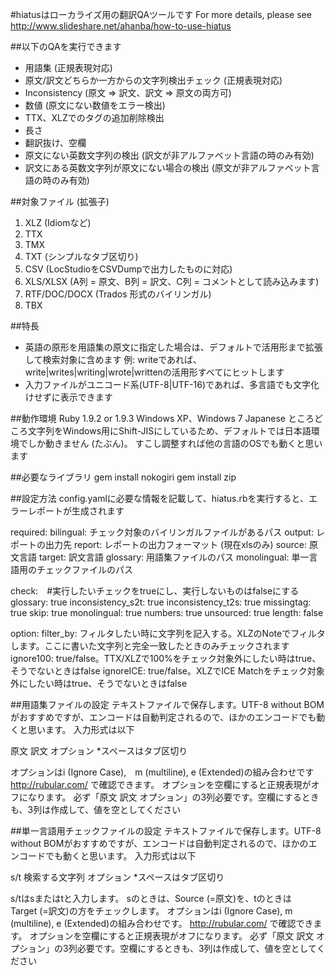 #hiatusはローカライズ用の翻訳QAツールです
For more details, please see http://www.slideshare.net/ahanba/how-to-use-hiatus

##以下のQAを実行できます
- 用語集 (正規表現対応)
- 原文/訳文どちらか一方からの文字列検出チェック (正規表現対応)
- Inconsistency (原文 => 訳文、訳文 => 原文の両方可)
- 数値 (原文にない数値をエラー検出)
- TTX、XLZでのタグの追加削除検出
- 長さ
- 翻訳抜け、空欄
- 原文にない英数文字列の検出 (訳文が非アルファベット言語の時のみ有効)
- 訳文にある英数文字列が原文にない場合の検出 (原文が非アルファベット言語の時のみ有効)

##対象ファイル (拡張子)
1. XLZ (Idiomなど)
2. TTX
3. TMX
4. TXT (シンプルなタブ区切り)
5. CSV (LocStudioをCSVDumpで出力したものに対応)
6. XLS/XLSX (A列 = 原文、B列 = 訳文、C列 = コメントとして読み込みます)
7. RTF/DOC/DOCX (Trados 形式のバイリンガル)
8. TBX

##特長
- 英語の原形を用語集の原文に指定した場合は、デフォルトで活用形まで拡張して検索対象に含めます
  例: writeであれば、write|writes|writing|wrote|writtenの活用形すべてにヒットします
- 入力ファイルがユニコード系(UTF-8|UTF-16)であれば、多言語でも文字化けせずに表示できます

##動作環境
Ruby 1.9.2 or 1.9.3
Windows XP、Windows 7 Japanese
ところどころ文字列をWindows用にShift-JISにしているため、デフォルトでは日本語環境でしか動きません (たぶん)。
すこし調整すれば他の言語のOSでも動くと思います

##必要なライブラリ
gem install nokogiri
gem install zip

##設定方法
config.yamlに必要な情報を記載して、hiatus.rbを実行すると、エラーレポートが生成されます

required:
  bilingual: チェック対象のバイリンガルファイルがあるパス
  output: レポートの出力先
  report: レポートの出力フォーマット (現在xlsのみ)
  source: 原文言語
  target: 訳文言語
  glossary: 用語集ファイルのパス
  monolingual: 単一言語用のチェックファイルのパス

check:　#実行したいチェックをtrueにし、実行しないものはfalseにする
  glossary: true
  inconsistency_s2t: true
  inconsistency_t2s: true
  missingtag: true
  skip: true
  monolingual: true
  numbers: true
  unsourced: true
  length: false
  
option:
  filter_by: フィルタしたい時に文字列を記入する。XLZのNoteでフィルタします。ここに書いた文字列と完全一致したときのみチェックされます
  ignore100: true/false。TTX/XLZで100%をチェック対象外にしたい時はtrue、そうでないときはfalse
  ignoreICE: true/false。XLZでICE Matchをチェック対象外にしたい時はtrue、そうでないときはfalse

##用語集ファイルの設定
テキストファイルで保存します。UTF-8 without BOMがおすすめですが、エンコードは自動判定されるので、ほかのエンコードでも動くと思います。
入力形式は以下

原文	訳文	オプション
*スペースはタブ区切り

オプションはi (Ignore Case),　m (multiline), e (Extended)の組み合わせです
http://rubular.com/ で確認できます。
オプションを空欄にすると正規表現がオフになります。
必ず「原文	訳文	オプション」の3列必要です。空欄にするときも、3列は作成して、値を空としてください


##単一言語用チェックファイルの設定
テキストファイルで保存します。UTF-8 without BOMがおすすめですが、エンコードは自動判定されるので、ほかのエンコードでも動くと思います。
入力形式は以下

s/t	検索する文字列	オプション
*スペースはタブ区切り

s/tはsまたはtと入力します。
sのときは、Source (=原文)を、tのときは　Target (=訳文)の方をチェックします。
オプションはi (Ignore Case), m (multiline), e (Extended)の組み合わせです。
http://rubular.com/ で確認できます。
オプションを空欄にすると正規表現がオフになります。
必ず「原文	訳文	オプション」の3列必要です。空欄にするときも、3列は作成して、値を空としてください



